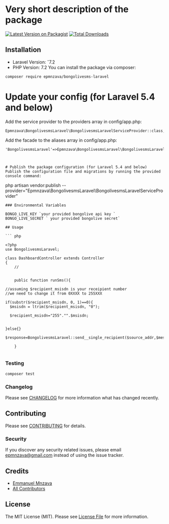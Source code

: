 # Very short description of the package

[![Latest Version on Packagist](https://img.shields.io/packagist/v/epmnzava/bongolivesms-laravel.svg?style=flat-square)](https://packagist.org/packages/epmnzava/bongolivesms-laravel)
[![Total Downloads](https://img.shields.io/packagist/dt/epmnzava/bongolivesms-laravel.svg?style=flat-square)](https://packagist.org/packages/epmnzava/bongolivesms-laravel)



## Installation

- Laravel Version: ˆ7.2 
- PHP Version: 7.2
You can install the package via composer:

```bash
composer require epmnzava/bongolivesms-laravel
```

# Update your config (for Laravel 5.4 and below)
Add the service provider to the providers array in config/app.php:
```
Epmnzava\BongolivesmsLaravel\BongolivesmsLaravelServiceProvider::class,
```
Add the facade to the aliases array in config/app.php:
```
'BongolivesmsLaravel'=>Epmnzava\BongolivesmsLaravel\BongolivesmsLaravelFacade::class,



# Publish the package configuration (for Laravel 5.4 and below)
Publish the configuration file and migrations by running the provided console command:
```
php artisan vendor:publish --provider="Epmnzava\BongolivesmsLaravel\BongolivesmsLaravelServiceProvider"
```
### Environmental Variables

BONGO_LIVE_KEY `your provided bongolive api key `
BONGO_LIVE_SECRET ` your provided bongolive secret`

## Usage

``` php

<?php
use BongolivesmsLaravel;

class DashboardController extends Controller
{
    //


    public function runSms(){

//assuming $recipient_msisdn is your receipient number 
//we need to change it from 0XXXX to 255XXX

if(substr($recipient_msisdn, 0, 1)==0){
  $msisdn = ltrim($recipient_msisdn, "0");

  $recipient_msisdn="255"."".$msisdn;


}else{}
        $response=BongolivesmsLaravel::send__single_recipient($source_addr,$message,$recipient_msisdn);

    }


```

### Testing

``` bash
composer test
```

### Changelog

Please see [CHANGELOG](CHANGELOG.md) for more information what has changed recently.

## Contributing

Please see [CONTRIBUTING](CONTRIBUTING.md) for details.

### Security

If you discover any security related issues, please email epmnzava@gmail.com instead of using the issue tracker.

## Credits

- [Emmanuel Mnzava](https://github.com/dbrax)
- [All Contributors](../../contributors)

## License

The MIT License (MIT). Please see [License File](LICENSE.md) for more information.

